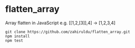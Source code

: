 # flatten_array
Array flatten in JavaScript e.g. [[1,2,[3]],4] -> [1,2,3,4]
```
git clone https://github.com/zahiruldu/flatten_array.git
npm install
npm test
```
